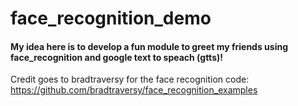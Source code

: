 # face_recognition_demo

#### My idea here is to develop a fun module to greet my friends using face_recognition and google text to speach (gtts)!


Credit goes to bradtraversy for the face recognition code: https://github.com/bradtraversy/face_recognition_examples

